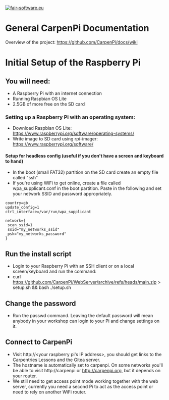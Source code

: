[![fair-software.eu](https://img.shields.io/badge/fair--software.eu-%E2%97%8F%20%20%E2%97%8F%20%20%E2%97%8B%20%20%E2%97%8B%20%20%E2%97%8B-orange)](https://fair-software.eu)

# General CarpenPi Documentation
Overview of the project: https://github.com/CarpenPi/docs/wiki

# Initial Setup of the Raspberry Pi

## You will need:
* A Raspberry Pi with an internet connection
* Running Raspbian OS Lite
* 2.5GB of more free on the SD card

### Setting up a Raspberry Pi with an operating system:
* Download Raspbian OS Lite: https://www.raspberrypi.org/software/operating-systems/
* Write image to SD card using rpi-imager: https://www.raspberrypi.org/software/

#### Setup for headless config (useful if you don't have a screen and keyboard to hand)
* In the boot (small FAT32) partition on the SD card create an empty file called "ssh"
* If you're using WiFi to get online, create a file called wpa_supplicant.conf in the boot partition. Paste in the following and set your network SSID and password appropriately.

```
country=gb
update_config=1
ctrl_interface=/var/run/wpa_supplicant

network={
 scan_ssid=1
 ssid="my_networks_ssid"
 psk="my_networks_password"
}
```

## Run the install script
* Login to your Raspberry Pi with an SSH client or on a local screen/keyboard and run the command:
* curl https://github.com/CarpenPi/WebServer/archive/refs/heads/main.zip > setup.sh && bash ./setup.sh

## Change the password
* Run the passwd command. Leaving the default password will mean anybody in your workshop can login to your Pi and change settings on it.

## Connect to CarpenPi
* Visit http://<your raspberry pi's IP address>, you should get links to the Carpentries Lessons and the Gitea server.
* The hostname is automatically set to carpenpi. On some networks you'll be able to visit http://carpenpi or http://carpenpi.org, but it depends on your router.
* We still need to get access point mode working together with the web server, currently you need a second Pi to act as the access point or need to rely on another WiFi router.
